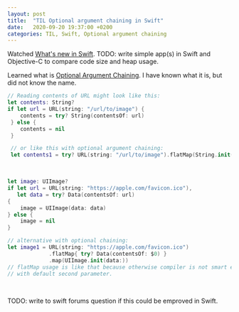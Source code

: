 ```yaml
---
layout: post
title:  "TIL Optional argument chaining in Swift"
date:   2020-09-20 19:37:00 +0200
categories: TIL, Swift, Optional argument chaining
---
```

Watched [What's new in Swift](https://developer.apple.com/videos/play/wwdc2020/10170/). TODO: write simple app(s) in Swift and Objective-C to compare code size and heap usage.

Learned what is [Optional Argument Chaining](https://forums.swift.org/t/optional-argument-chaining/7237). I have known what it is, but did not know the name.

```swift
// Reading contents of URL might look like this:
let contents: String?
if let url = URL(string: "/url/to/image") {
	contents = try? String(contentsOf: url)
 } else {
 	contents = nil
 }

 // or like this with optional argument chaining:
 let contents1 = try? URL(string: "/url/to/image").flatMap(String.init(contentsOf:))
```
&nbsp;<br>

```swift
let image: UIImage?
if let url = URL(string: "https://apple.com/favicon.ico"),
   let data = try? Data(contentsOf: url)
{
    image = UIImage(data: data)
} else {
    image = nil
}

// alternative with optional chaining:
let image1 = URL(string: "https://apple.com/favicon.ico")
             .flatMap{ try? Data(contentsOf: $0) }
             .map(UIImage.init(data:))
// flatMap usage is like that because otherwise compiler is not smart enough to use `Data(contentsOf:options)`
// with default second parameter.
```
&nbsp;<br>

TODO: write to swift forums question if this could be emproved in Swift.
